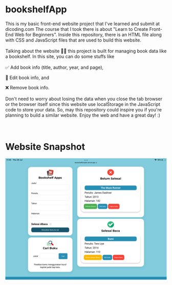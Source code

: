 # bookshelfApp


This is my basic front-end website project that I've learned and submit at dicoding.com
The course that I took there is about "Learn to Create Front-End Web for Beginners". 
Inside this repository, there is an HTML file along with CSS and JavaScript files that are used to build this website.
<br>
<br>
Talking about the website 💁‍♂️ 
this project is built for managing book data like a bookshelf. In this site, you can do some stuffs like
<br>
<br>
✅ Add book info (title, author, year, and page),

📝 Edit book info, and

❌ Remove book info.
<br>
<br>
Don't need to worry about losing the data when you close the tab browser or the browser itself since this website use localStorage in the JavaScript code to store your data. 
So, may this repository could inspire you if you're planning to build a similar website. 
Enjoy the web and have a great day! :)
<br>
<br>
<br>
# Website Snapshot

![snapshot bookshelfApp](/assets/snapshot.PNG)
